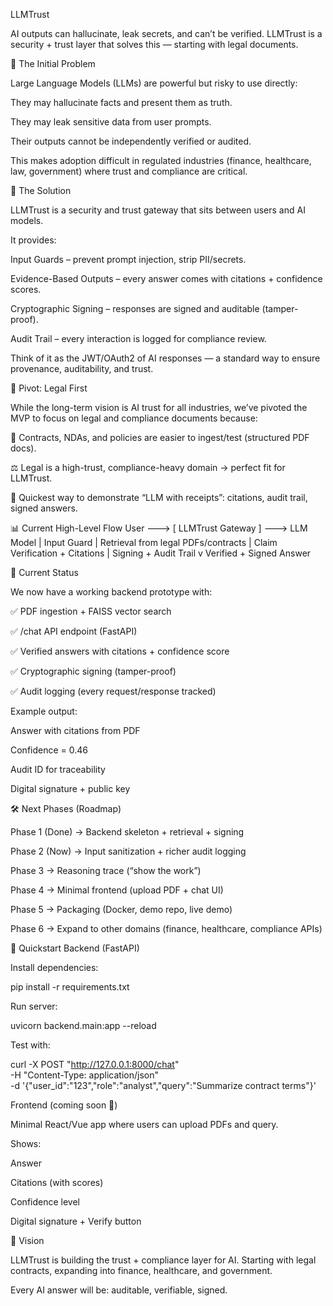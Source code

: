 LLMTrust

AI outputs can hallucinate, leak secrets, and can’t be verified. LLMTrust is a security + trust layer that solves this — starting with legal documents.

🚩 The Initial Problem

Large Language Models (LLMs) are powerful but risky to use directly:

They may hallucinate facts and present them as truth.

They may leak sensitive data from user prompts.

Their outputs cannot be independently verified or audited.

This makes adoption difficult in regulated industries (finance, healthcare, law, government) where trust and compliance are critical.

🔑 The Solution

LLMTrust is a security and trust gateway that sits between users and AI models.

It provides:

Input Guards – prevent prompt injection, strip PII/secrets.

Evidence-Based Outputs – every answer comes with citations + confidence scores.

Cryptographic Signing – responses are signed and auditable (tamper-proof).

Audit Trail – every interaction is logged for compliance review.

Think of it as the JWT/OAuth2 of AI responses — a standard way to ensure provenance, auditability, and trust.

🔄 Pivot: Legal First

While the long-term vision is AI trust for all industries, we’ve pivoted the MVP to focus on legal and compliance documents because:

📄 Contracts, NDAs, and policies are easier to ingest/test (structured PDF docs).

⚖️ Legal is a high-trust, compliance-heavy domain → perfect fit for LLMTrust.

🚀 Quickest way to demonstrate “LLM with receipts”: citations, audit trail, signed answers.

📊 Current High-Level Flow
User ---> [ LLMTrust Gateway ] ---> LLM Model
| Input Guard
| Retrieval from legal PDFs/contracts
| Claim Verification + Citations
| Signing + Audit Trail
v
Verified + Signed Answer

📌 Current Status

We now have a working backend prototype with:

✅ PDF ingestion + FAISS vector search

✅ /chat API endpoint (FastAPI)

✅ Verified answers with citations + confidence score

✅ Cryptographic signing (tamper-proof)

✅ Audit logging (every request/response tracked)

Example output:

Answer with citations from PDF

Confidence = 0.46

Audit ID for traceability

Digital signature + public key

🛠️ Next Phases (Roadmap)

Phase 1 (Done) → Backend skeleton + retrieval + signing

Phase 2 (Now) → Input sanitization + richer audit logging

Phase 3 → Reasoning trace (“show the work”)

Phase 4 → Minimal frontend (upload PDF + chat UI)

Phase 5 → Packaging (Docker, demo repo, live demo)

Phase 6 → Expand to other domains (finance, healthcare, compliance APIs)

🚀 Quickstart
Backend (FastAPI)

Install dependencies:

pip install -r requirements.txt

Run server:

uvicorn backend.main:app --reload

Test with:

curl -X POST "http://127.0.0.1:8000/chat" \
 -H "Content-Type: application/json" \
 -d '{"user_id":"123","role":"analyst","query":"Summarize contract terms"}'

Frontend (coming soon 🚧)

Minimal React/Vue app where users can upload PDFs and query.

Shows:

Answer

Citations (with scores)

Confidence level

Digital signature + Verify button

🎯 Vision

LLMTrust is building the trust + compliance layer for AI. Starting with legal contracts, expanding into finance, healthcare, and government.

Every AI answer will be: auditable, verifiable, signed.
